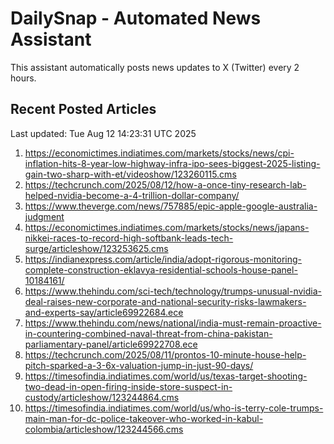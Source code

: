 # DailySnap - Automated News Assistant

This assistant automatically posts news updates to X (Twitter) every 2 hours.

## Recent Posted Articles

Last updated: Tue Aug 12 14:23:31 UTC 2025

1. https://economictimes.indiatimes.com/markets/stocks/news/cpi-inflation-hits-8-year-low-highway-infra-ipo-sees-biggest-2025-listing-gain-two-sharp-with-et/videoshow/123260115.cms
2. https://techcrunch.com/2025/08/12/how-a-once-tiny-research-lab-helped-nvidia-become-a-4-trillion-dollar-company/
3. https://www.theverge.com/news/757885/epic-apple-google-australia-judgment
4. https://economictimes.indiatimes.com/markets/stocks/news/japans-nikkei-races-to-record-high-softbank-leads-tech-surge/articleshow/123253625.cms
5. https://indianexpress.com/article/india/adopt-rigorous-monitoring-complete-construction-eklavya-residential-schools-house-panel-10184161/
6. https://www.thehindu.com/sci-tech/technology/trumps-unusual-nvidia-deal-raises-new-corporate-and-national-security-risks-lawmakers-and-experts-say/article69922684.ece
7. https://www.thehindu.com/news/national/india-must-remain-proactive-in-countering-combined-naval-threat-from-china-pakistan-parliamentary-panel/article69922708.ece
8. https://techcrunch.com/2025/08/11/prontos-10-minute-house-help-pitch-sparked-a-3-6x-valuation-jump-in-just-90-days/
9. https://timesofindia.indiatimes.com/world/us/texas-target-shooting-two-dead-in-open-firing-inside-store-suspect-in-custody/articleshow/123244864.cms
10. https://timesofindia.indiatimes.com/world/us/who-is-terry-cole-trumps-main-man-for-dc-police-takeover-who-worked-in-kabul-colombia/articleshow/123244566.cms
